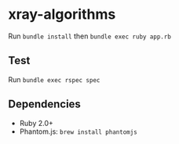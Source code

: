 # xray-algorithms
Run `bundle install` then `bundle exec ruby app.rb`

## Test
Run `bundle exec rspec spec`

## Dependencies
  - Ruby 2.0+
  - Phantom.js: `brew install phantomjs`
